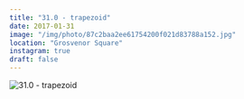 ```yaml
---
title: "31.0 - trapezoid"
date: 2017-01-31
image: "/img/photo/87c2baa2ee61754200f021d83788a152.jpg"
location: "Grosvenor Square"
instagram: true
draft: false
---
```


![31.0 - trapezoid](/img/photo/87c2baa2ee61754200f021d83788a152.jpg)
